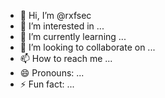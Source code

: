 - 👋 Hi, I’m @rxfsec
- 👀 I’m interested in ...
- 🌱 I’m currently learning ...
- 💞️ I’m looking to collaborate on ...
- 📫 How to reach me ...
- 😄 Pronouns: ...
- ⚡ Fun fact: ...

<!---
rxfsec/rxfsec is a ✨ special ✨ repository because its `README.md` (this file) appears on your GitHub profile.
You can click the Preview link to take a look at your changes.
--->
